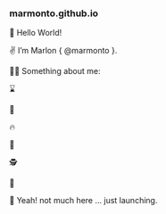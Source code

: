 ### marmonto.github.io

👋 Hello World! <br />

✌️  I’m Marlon { @marmonto }.


👨‍🚀 Something about me:

<p>
⌛ 
</p>


<p>
🤯
</p>

<p>
🔥
</p>

<p>
🧠
</p>

<p>
🕵️
</p>

<p>
🌱 
</p>


🚀 Yeah! not much here ... just launching.
